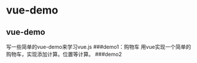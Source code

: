 # vue-demo
vue-demo
------
写一些简单的vue-demo来学习vue.js
###demo1：购物车
	用vue实现一个简单的购物车，实现添加计算。位置等计算。
###demo2

